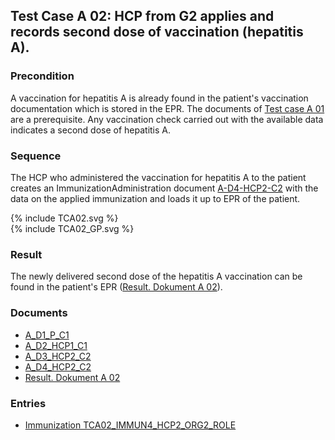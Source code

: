 ## Test Case A 02: HCP from G2 applies and records second dose of vaccination (hepatitis A).

### Precondition
A vaccination for hepatitis A is already found in the patient's vaccination documentation which is stored in the EPR.
The documents of [Test case A 01](TC_A01.html) are a prerequisite.
Any vaccination check carried out with the available data indicates a second dose of hepatitis A.


### Sequence
The HCP who administered the vaccination for hepatitis A to the patient creates an ImmunizationAdministration document [A-D4-HCP2-C2](Bundle-A-D4-HCP2-C2.html) with the data on the applied immunization and loads it up to EPR of the patient.

<div>{% include TCA02.svg %}</div>

<div>{% include TCA02_GP.svg %}</div>

### Result
The newly delivered second dose of the hepatitis A vaccination can be found in the patient's EPR ([Result. Dokument A 02](Bundle-RDA02.html)).


### Documents
* [A_D1_P_C1](Bundle-A-D1-P-C1.html)
* [A_D2_HCP1_C1](Bundle-A-D2-HCP1-C1.html)
* [A_D3_HCP2_C2](Bundle-A-D3-HCP2-C2.html)
* [A_D4_HCP2_C2](Bundle-A-D4-HCP2-C2.html)
* [Result. Dokument A 02](Bundle-RDA02.html)

### Entries
* [Immunization TCA02_IMMUN4_HCP2_ORG2_ROLE](Immunization-TCA02-IMMUN4-HCP2-ORG2-ROLE.html)
